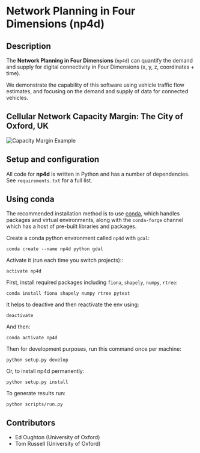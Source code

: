 Network Planning in Four Dimensions (np4d)
==========================================

Description
-----------

The **Network Planning in Four Dimensions** (`np4d`) can quantify the demand
and supply for digital connectivity in Four Dimensions (x, y, z, coordinates + time).

We demonstrate the capability of this software using vehicle traffic flow estimates,
and focusing on the demand and supply of data for connected vehicles.

Cellular Network Capacity Margin: The City of Oxford, UK
--------------------------------------------------------

![Capacity Margin Example](/movie_capacity_margin.gif)

Setup and configuration
-----------------------

All code for **np4d** is written in Python and has a number of dependencies.
See `requirements.txt` for a full list.

Using conda
-----------

The recommended installation method is to use [conda](http://conda.pydata.org/miniconda.html),
which handles packages and virtual environments, along with the `conda-forge` channel which
has a host of pre-built libraries and packages.

Create a conda python environment called `np4d` with `gdal`:

    conda create --name np4d python gdal

Activate it (run each time you switch projects)::

    activate np4d

First, install required packages including `fiona`, `shapely`, `numpy`, `rtree`:

    conda install fiona shapely numpy rtree pytest

It helps to deactive and then reactivate the env using:

    deactivate

And then:

    conda activate np4d

Then for development purposes, run this command once per machine:

    python setup.py develop

Or, to install np4d permanently:

    python setup.py install

To generate results run:

    python scripts/run.py

Contributors
------------

- Ed Oughton (University of Oxford)
- Tom Russell (University of Oxford)

